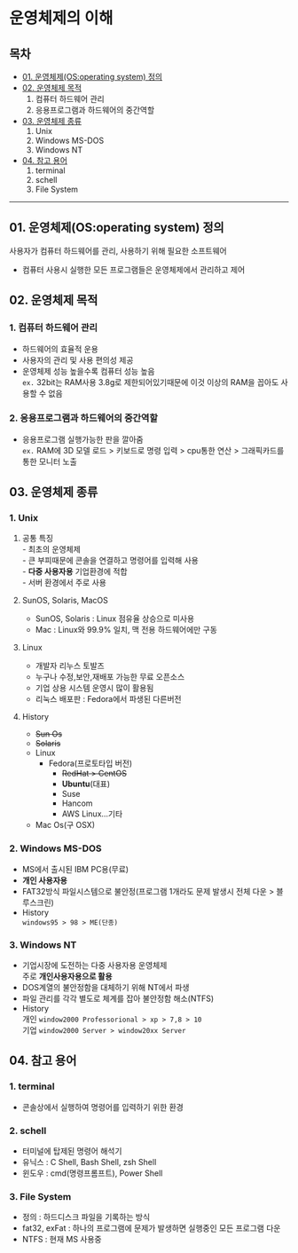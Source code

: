 # 운영체제의 이해
## 목차
  - [01. 운영체제(OS:operating system) 정의](#01-운영체제osoperating-system-정의)
  - [02. 운영체제 목적](#02-운영체제-목적)
    1. 컴퓨터 하드웨어 관리
    2. 응용프로그램과 하드웨어의 중간역할
  - [03. 운영체제 종류](#03-운영체제-종류)
    1. Unix
    2. Windows MS-DOS
    3. Windows NT
  - [04. 참고 용어](#04-참고-용어)
    1. terminal
    2. schell
    3. File System

---

## 01. 운영체제(OS:operating system) 정의
사용자가 컴퓨터 하드웨어를 관리, 사용하기 위해 필요한 소프트웨어
   - 컴퓨터 사용시 실행한 모든 프로그램들은 운영체제에서 관리하고 제어



## 02. 운영체제 목적
### 1. 컴퓨터 하드웨어 관리
   - 하드웨어의 효율적 운용
   - 사용자의 관리 및 사용 편의성 제공
   - 운영체제 성능 높을수록 컴퓨터 성능 높음  
   `ex.` 32bit는 RAM사용 3.8g로 제한되어있기때문에 이것 이상의 RAM을 꼽아도 사용할 수 없음


### 2. 응용프로그램과 하드웨어의 중간역할
   - 응용프로그램 실행가능한 판을 깔아줌  
   `ex.` RAM에 3D 모델 로드 > 키보드로 명령 입력 > cpu통한 연산 > 그래픽카드를 통한 모니터 노출


## 03. 운영체제 종류

### 1. Unix
   1.  공통 특징  
      -  최초의 운영체제  
      -  큰 부피때문에 콘솔을 연결하고 명령어를 입력해 사용  
      -  **다중 사용자용** 기업환경에 적합  
      -  서버 환경에서 주로 사용  


   2. SunOS, Solaris, MacOS
      - SunOS, Solaris : Linux 점유율 상승으로 미사용  
      - Mac : Linux와 99.9% 일치, 맥 전용 하드웨어에만 구동  


   3. Linux
      - 개발자 리누스 토발즈  
      - 누구나 수정,보안,재배포 가능한 무료 오픈소스  
      - 기업 상용 시스템 운영시 많이 활용됨  
      - 리눅스 배포판 : Fedora에서 파생된 다른버전  


   4. History  
      - ~~Sun Os~~
      - ~~Solaris~~
      - Linux
        - Fedora(프로토타입 버전)
          - ~~RedHat > CentOS~~
          - **Ubuntu**(대표)
          - Suse
          - Hancom
          - AWS Linux...기타
      - Mac Os(구 OSX)


### 2. Windows MS-DOS
   - MS에서 출시된 IBM PC용(무료)
   - **개인 사용자용**
   - FAT32방식 파일시스템으로 불안정(프로그램 1개라도 문제 발생시 전체 다운 > 블루스크린)
   - History  
     `windows95 > 98 > ME(단종)`


### 3. Windows NT
   - 기업시장에 도전하는 다중 사용자용 운영체제  
     주로 **개인사용자용으로 활용**
   - DOS계열의 불안정함을 대체하기 위해 NT에서 파생
   - 파일 관리를 각각 별도로 체계를 잡아 불안정함 해소(NTFS)
   - History  
     개인 `window2000 Professorional > xp > 7,8 > 10 `  
     기업 `window2000 Server > window20xx Server`
   

## 04. 참고 용어
  ### 1. terminal
   - 콘솔상에서 실행하여 명령어를 입력하기 위한 환경


  ### 2. schell
   - 터미널에 탑제된 명령어 해석기
   - 유닉스 : C Shell, Bash Shell, zsh Shell
   - 윈도우 : cmd(명령프롬프트), Power Shell
  

   ### 3. File System
   - 정의 : 하드디스크 파일을 기록하는 방식
   - fat32, exFat : 하나의 프로그램에 문제가 발생하면 실행중인 모든 프로그램 다운
   - NTFS : 현재 MS 사용중

